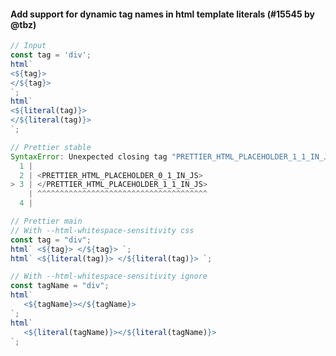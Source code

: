 #### Add support for dynamic tag names in html template literals (#15545 by @tbz)

<!-- prettier-ignore -->
```js
// Input
const tag = 'div';
html`
<${tag}>
</${tag}>
`;
html`
<${literal(tag)}>
</${literal(tag)}>
`;

// Prettier stable
SyntaxError: Unexpected closing tag "PRETTIER_HTML_PLACEHOLDER_1_1_IN_JS".
  1 |
  2 | <PRETTIER_HTML_PLACEHOLDER_0_1_IN_JS>
> 3 | </PRETTIER_HTML_PLACEHOLDER_1_1_IN_JS>
    | ^^^^^^^^^^^^^^^^^^^^^^^^^^^^^^^^^^^^^^
  4 |

// Prettier main
// With --html-whitespace-sensitivity css
const tag = "div";
html` <${tag}> </${tag}> `;
html` <${literal(tag)}> </${literal(tag)}> `;

// With --html-whitespace-sensitivity ignore
const tagName = "div";
html`
   <${tagName}></${tagName}>
`;
html`
   <${literal(tagName)}></${literal(tagName)}>
`;
```
